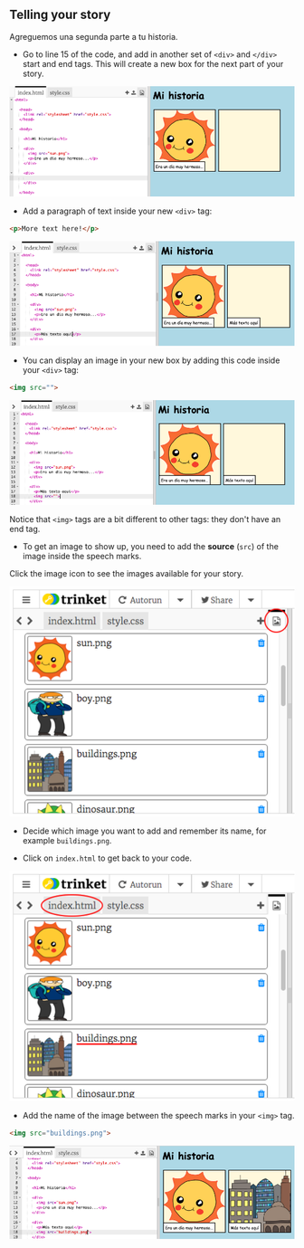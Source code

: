 ## Telling your story

Agreguemos una segunda parte a tu historia.

+ Go to line 15 of the code, and add in another set of `<div>` and `</div>` start and end tags. This will create a new box for the next part of your story.

![screenshot](images/story-div.png)

+ Add a paragraph of text inside your new `<div>` tag:

```html
<p>More text here!</p>
```

![screenshot](images/story-paragraph.png)

+ You can display an image in your new box by adding this code inside your `<div>` tag:

```html
<img src="">
```

![screenshot](images/story-img-tag.png)

Notice that `<img>` tags are a bit different to other tags: they don't have an end tag.

+ To get an image to show up, you need to add the **source** (`src`) of the image inside the speech marks.

Click the image icon to see the images available for your story.

![screenshot](images/story-see-images.png)

+ Decide which image you want to add and remember its name, for example `buildings.png`.

+ Click on `index.html` to get back to your code.

![screenshot](images/story-image-name.png)

+ Add the name of the image between the speech marks in your `<img>` tag.

```html
<img src="buildings.png">
```

![screenshot](images/story-image-name-add.png)